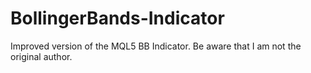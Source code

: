 # BollingerBands-Indicator
 Improved version of the MQL5 BB Indicator. Be aware that I am not the original author.
